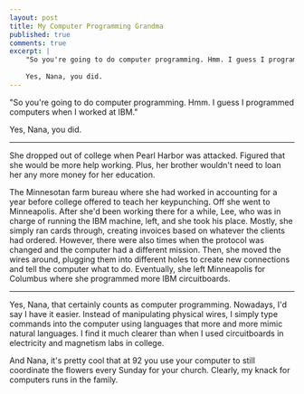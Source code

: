 ```yaml
---
layout: post
title: My Computer Programming Grandma
published: true
comments: true
excerpt: |
    "So you're going to do computer programming. Hmm. I guess I programmed computers when I worked at IBM." 
    
    Yes, Nana, you did. 
---
```


"So you're going to do computer programming. Hmm. I guess 
I programmed computers when I worked at IBM."

Yes, Nana, you did. 

<hr />
She dropped out of college when Pearl Harbor was attacked.
Figured that she would be more help working. Plus, her 
brother  wouldn't need to loan her any more money for
her education.

The Minnesotan farm bureau where she had worked in accounting 
for a year before college offered to teach her keypunching.
Off she went to Minneapolis. After she'd been working there 
for a while, Lee, who was in charge of running the IBM machine, 
left, and she took his place. Mostly, she simply ran cards 
through, creating invoices based on whatever the clients had 
ordered. However, there were also times when the protocol was 
changed and the computer had a different mission. Then, she 
moved the wires around, plugging them into different holes to 
create new connections and tell the computer what to do. Eventually,
she left Minneapolis for Columbus where she programmed more 
IBM circuitboards.

<hr />
Yes, Nana, that certainly counts as computer programming. Nowadays, 
I'd say I have it easier. Instead of manipulating physical wires,
I simply type commands into the computer using languages that more 
and more mimic natural languages. I find it much clearer than when 
I used circuitboards in electricity and magnetism labs in college.

And Nana, it's pretty cool that at 92 you use your computer to
still coordinate the flowers every Sunday for your church. Clearly, 
my knack for computers runs in the family.